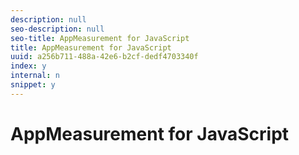 ```yaml
---
description: null
seo-description: null
seo-title: AppMeasurement for JavaScript
title: AppMeasurement for JavaScript
uuid: a256b711-488a-42e6-b2cf-dedf4703340f
index: y
internal: n
snippet: y
---
```


# AppMeasurement for JavaScript

